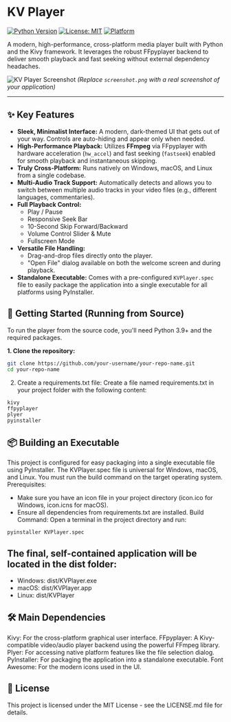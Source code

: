 # KV Player

[![Python Version](https://img.shields.io/badge/python-3.9+-blue.svg)](https://www.python.org/)
[![License: MIT](https://img.shields.io/badge/License-MIT-yellow.svg)](https://opensource.org/licenses/MIT)
[![Platform](https://img.shields.io/badge/platform-windows%20%7C%20macos%20%7C%20linux-lightgrey.svg)]()

A modern, high-performance, cross-platform media player built with Python and the Kivy framework. It leverages the robust FFpyplayer backend to deliver smooth playback and fast seeking without external dependency headaches.

![KV Player Screenshot](screenshot.png)
*(Replace `screenshot.png` with a real screenshot of your application)*

---

## ✨ Key Features

*   **Sleek, Minimalist Interface:** A modern, dark-themed UI that gets out of your way. Controls are auto-hiding and appear only when needed.
*   **High-Performance Playback:** Utilizes **FFmpeg** via FFpyplayer with hardware acceleration (`hw_accel`) and fast seeking (`fastseek`) enabled for smooth playback and instantaneous skipping.
*   **Truly Cross-Platform:** Runs natively on Windows, macOS, and Linux from a single codebase.
*   **Multi-Audio Track Support:** Automatically detects and allows you to switch between multiple audio tracks in your video files (e.g., different languages, commentaries).
*   **Full Playback Control:**
    *   Play / Pause
    *   Responsive Seek Bar
    *   10-Second Skip Forward/Backward
    *   Volume Control Slider & Mute
    *   Fullscreen Mode
*   **Versatile File Handling:**
    *   Drag-and-drop files directly onto the player.
    *   "Open File" dialog available on both the welcome screen and during playback.
*   **Standalone Executable:** Comes with a pre-configured `KVPlayer.spec` file to easily package the application into a single executable for all platforms using PyInstaller.

## 🚀 Getting Started (Running from Source)

To run the player from the source code, you'll need Python 3.9+ and the required packages.

**1. Clone the repository:**
```bash
git clone https://github.com/your-username/your-repo-name.git
cd your-repo-name
```
2. Create a requirements.txt file:
Create a file named requirements.txt in your project folder with the following content:
```
kivy
ffpyplayer
plyer
pyinstaller
```
## 📦 Building an Executable
This project is configured for easy packaging into a single executable file using PyInstaller. The KVPlayer.spec file is universal for Windows, macOS, and Linux.
You must run the build command on the target operating system.
Prerequisites:
 * Make sure you have an icon file in your project directory (icon.ico for Windows, icon.icns for macOS).
 * Ensure all dependencies from requirements.txt are installed.
Build Command:
Open a terminal in the project directory and run:
```
pyinstaller KVPlayer.spec
```
## The final, self-contained application will be located in the dist folder:
 * Windows: dist/KVPlayer.exe
 * macOS: dist/KVPlayer.app
 * Linux: dist/KVPlayer
## 🛠️ Main Dependencies
Kivy: For the cross-platform graphical user interface.
FFpyplayer: A Kivy-compatible video/audio player backend using the powerful FFmpeg library.
Plyer: For accessing native platform features like the file selection dialog.
PyInstaller: For packaging the application into a standalone executable.
Font Awesome: For the modern icons used in the UI.

## 📜 License
This project is licensed under the MIT License - see the LICENSE.md file for details.
